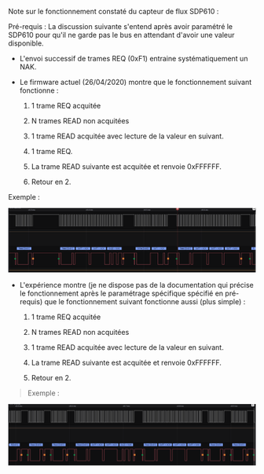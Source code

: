 Note sur le fonctionnement constaté du capteur de flux SDP610 :

Pré-requis : La discussion suivante s'entend après avoir paramétré le
SDP610 pour qu'il ne garde pas le bus en attendant d'avoir une valeur
disponible.

-   L'envoi successif de trames REQ (0xF1) entraine systématiquement un
    NAK.

-   Le firmware actuel (26/04/2020) montre que le fonctionnement suivant
    fonctionne :

    1.  1 trame REQ acquitée

    2.  N trames READ non acquitées

    3.  1 trame READ acquitée avec lecture de la valeur en suivant.

    4.  1 trame REQ.

    5.  La trame READ suivante est acquitée et renvoie 0xFFFFFF.

    6.  Retour en 2.

Exemple :

![](image1.png)

-   L'expérience montre (je ne dispose pas de la documentation qui
    précise le fonctionnement après le paramétrage spécifique spécifié
    en pré-requis) que le fonctionnement suivant fonctionne aussi (plus
    simple) :

    1.  1 trame REQ acquitée

    2.  N trames READ non acquitées

    3.  1 trame READ acquitée avec lecture de la valeur en suivant.

    4.  La trame READ suivante est acquitée et renvoie 0xFFFFFF.

    5.  Retour en 2.

> Exemple :

![](image2.png)
